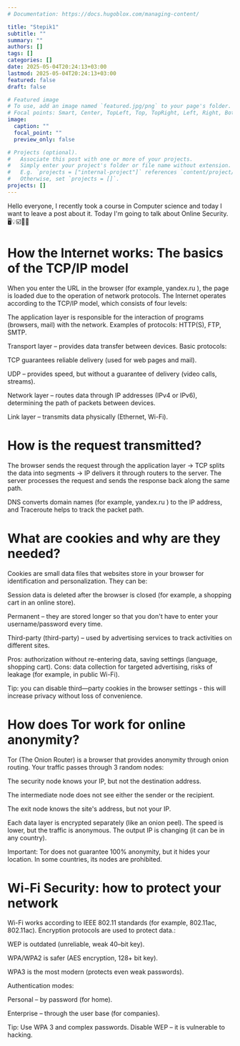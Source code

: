 ```yaml
---
# Documentation: https://docs.hugoblox.com/managing-content/

title: "Stepik1"
subtitle: ""
summary: ""
authors: []
tags: []
categories: []
date: 2025-05-04T20:24:13+03:00
lastmod: 2025-05-04T20:24:13+03:00
featured: false
draft: false

# Featured image
# To use, add an image named `featured.jpg/png` to your page's folder.
# Focal points: Smart, Center, TopLeft, Top, TopRight, Left, Right, BottomLeft, Bottom, BottomRight.
image:
  caption: ""
  focal_point: ""
  preview_only: false

# Projects (optional).
#   Associate this post with one or more of your projects.
#   Simply enter your project's folder or file name without extension.
#   E.g. `projects = ["internal-project"]` references `content/project/deep-learning/index.md`.
#   Otherwise, set `projects = []`.
projects: []
---
```


Hello everyone, I recently took a course in Computer science and today I want to leave a post about it. 
Today I'm going to talk about Online Security. 🖥💡☑️🔗🔐

# How the Internet works: The basics of the TCP/IP model

When you enter the URL in the browser (for example, yandex.ru ), the page is loaded due to the operation of network protocols. The Internet operates according to the TCP/IP model, which consists of four levels:

The application layer is responsible for the interaction of programs (browsers, mail) with the network. Examples of protocols: HTTP(S), FTP, SMTP.

Transport layer – provides data transfer between devices. Basic protocols:

TCP guarantees reliable delivery (used for web pages and mail).

UDP – provides speed, but without a guarantee of delivery (video calls, streams).

Network layer – routes data through IP addresses (IPv4 or IPv6), determining the path of packets between devices.

Link layer – transmits data physically (Ethernet, Wi-Fi).

# How is the request transmitted?
The browser sends the request through the application layer → TCP splits the data into segments → IP delivers it through routers to the server. The server processes the request and sends the response back along the same path.

DNS converts domain names (for example, yandex.ru ) to the IP address, and Traceroute helps to track the packet path.

# What are cookies and why are they needed?

Cookies are small data files that websites store in your browser for identification and personalization. They can be:

Session data is deleted after the browser is closed (for example, a shopping cart in an online store).

Permanent – they are stored longer so that you don't have to enter your username/password every time.

Third-party (third-party) – used by advertising services to track activities on different sites.

Pros: authorization without re-entering data, saving settings (language, shopping cart).
Cons: data collection for targeted advertising, risks of leakage (for example, in public Wi-Fi).

Tip: you can disable third—party cookies in the browser settings - this will increase privacy without loss of convenience.

# How does Tor work for online anonymity?

Tor (The Onion Router) is a browser that provides anonymity through onion routing. Your traffic passes through 3 random nodes:

The security node knows your IP, but not the destination address.

The intermediate node does not see either the sender or the recipient.

The exit node knows the site's address, but not your IP.

Each data layer is encrypted separately (like an onion peel). The speed is lower, but the traffic is anonymous. The output IP is changing (it can be in any country).

Important: Tor does not guarantee 100% anonymity, but it hides your location. In some countries, its nodes are prohibited.

# Wi-Fi Security: how to protect your network

Wi-Fi works according to IEEE 802.11 standards (for example, 802.11ac, 802.11ac). Encryption protocols are used to protect data.:

WEP is outdated (unreliable, weak 40–bit key).

WPA/WPA2 is safer (AES encryption, 128+ bit key).

WPA3 is the most modern (protects even weak passwords).

Authentication modes:

Personal – by password (for home).

Enterprise – through the user base (for companies).

Tip: Use WPA 3 and complex passwords. Disable WEP – it is vulnerable to hacking.
